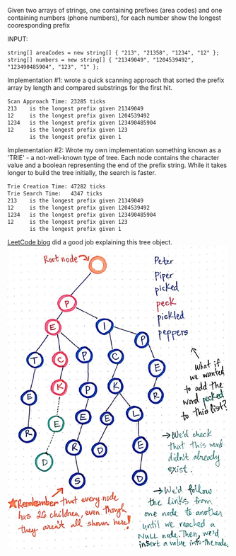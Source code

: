 Given two arrays of strings, one containing prefixes (area codes) and one containing numbers (phone numbers), for each number show the longest cooresponding prefix

INPUT:
```
string[] areaCodes = new string[] { "213", "21358", "1234", "12" };
string[] numbers = new string[] { "21349049", "1204539492", "123490485904", "123", "1" };
```

Implementation #1: wrote a quick scanning approach that sorted the prefix array by length and compared substrings for the first hit.

```
Scan Approach Time: 23285 ticks
213    is the longest prefix given 21349049
12     is the longest prefix given 1204539492
1234   is the longest prefix given 123490485904
12     is the longest prefix given 123
       is the longest prefix given 1
```

Implementation #2: Wrote my own implementation something known as a 'TRIE' - a not-well-known type of tree. Each node contains the character value and a boolean representing the end of the prefix string. While it takes longer to build the tree initially, the search is faster. 

```
Trie Creation Time: 47282 ticks
Trie Search Time:   4347 ticks
213    is the longest prefix given 21349049
12     is the longest prefix given 1204539492
1234   is the longest prefix given 123490485904
12     is the longest prefix given 123
       is the longest prefix given 1
```
[LeetCode blog](https://leetcode.com/discuss/interview-question/394697/Twilio-or-OA-2019/355453) did a good job explaining this tree object.
![](trie.jpeg)